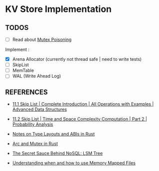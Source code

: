 # KV Store Implementation

## TODOS

- [ ] Read about [Mutex Poisoning](https://doc.rust-lang.org/std/sync/struct.Mutex.html#poisoning)

Implement :

- [x] Arena Allocator (currently not thread safe | need to write tests)
- [ ] SkipList
- [ ] MemTable
- [ ] WAL (Write Ahead Log)

## REFERENCES

- [11.1 Skip List | Complete Introduction | All Operations with Examples | Advanced Data Structures](https://www.youtube.com/watch?v=FMYKVdWywcg)

- [11.2 Skip List | Time and Space Complexity Computation | Part 2 | Probability Analysis](https://youtu.be/RigE4QjdNks?si=r_ITza6zmlhAVMCu)

- [Notes on Type Layouts and ABIs in Rust](https://faultlore.com/blah/rust-layouts-and-abis/)

- [Arc and Mutex in Rust](https://itsallaboutthebit.com/arc-mutex/)

- [The Secret Sauce Behind NoSQL: LSM Tree](https://youtu.be/I6jB0nM9SKU)

- [Understanding when and how to use Memory Mapped Files](https://mecha-mind.medium.com/understanding-when-and-how-to-use-memory-mapped-files-b94707df30e9)
